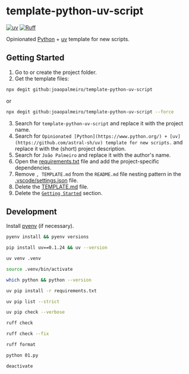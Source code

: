 # template-python-uv-script

[![uv](https://img.shields.io/endpoint?url=https://raw.githubusercontent.com/astral-sh/uv/main/assets/badge/v0.json)](https://github.com/astral-sh/uv)
[![Ruff](https://img.shields.io/endpoint?url=https://raw.githubusercontent.com/astral-sh/ruff/main/assets/badge/v2.json)](https://github.com/astral-sh/ruff)

Opinionated [Python](https://www.python.org/) + [uv](https://github.com/astral-sh/uv) template for new scripts.

## Getting Started

1. Go to or create the project folder.
2. Get the template files:

```bash
npx degit github:joaopalmeiro/template-python-uv-script
```

or

```bash
npx degit github:joaopalmeiro/template-python-uv-script --force
```

3. Search for `template-python-uv-script` and replace it with the project name.
4. Search for `Opinionated [Python](https://www.python.org/) + [uv](https://github.com/astral-sh/uv) template for new scripts.` and replace it with the (short) project description.
5. Search for `João Palmeiro` and replace it with the author's name.
6. Open the [requirements.txt](requirements.txt) file and add the project-specific dependencies.
7. Remove `, TEMPLATE.md` from the `README.md` file nesting pattern in the [.vscode/settings.json](.vscode/settings.json) file.
8. Delete the [TEMPLATE.md](TEMPLATE.md) file.
9. Delete the [`Getting Started`](#getting-started) section.

## Development

Install [pyenv](https://github.com/pyenv/pyenv) (if necessary).

```bash
pyenv install && pyenv versions
```

```bash
pip install uv==0.1.24 && uv --version
```

```bash
uv venv .venv
```

```bash
source .venv/bin/activate
```

```bash
which python && python --version
```

```bash
uv pip install -r requirements.txt
```

```bash
uv pip list --strict
```

```bash
uv pip check --verbose
```

```bash
ruff check
```

```bash
ruff check --fix
```

```bash
ruff format
```

```bash
python 01.py
```

```bash
deactivate
```
